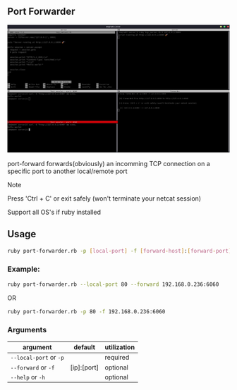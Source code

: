 ## Port Forwarder

![](preview.jpg)

port-forward forwards(obviously) an incomming TCP connection on a specific port to another local/remote port

> [!Note]
> Press 'Ctrl + C' or exit safely (won't terminate your netcat session)

Support all OS's if ruby installed

## Usage
```bash
ruby port-forwarder.rb -p [local-port] -f [forward-host]:[forward-port]
```

### Example:
```bash
ruby port-forwarder.rb --local-port 80 --forward 192.168.0.236:6060
```

 OR

```bash
ruby port-forwarder.rb -p 80 -f 192.168.0.236:6060
```

### Arguments

   |   argument    |     default     | utilization |
   | ------------- | --------------- | ----------- |
   | `--local-port` or `-p` |  | required |
   | `--forward` or `-f` | [ip]:[port] | optional |
   | `--help` or `-h` |  | optional |